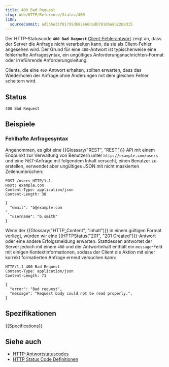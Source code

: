 ```yaml
---
title: 400 Bad Request
slug: Web/HTTP/Reference/Status/400
l10n:
  sourceCommit: ad5b5e31f81795d692e66dadb7818ba8b220ad15
---
```


Der HTTP-Statuscode **`400 Bad Request`** [Client-Fehlerantwort](/de/docs/Web/HTTP/Reference/Status#client_error_responses) zeigt an, dass der Server die Anfrage nicht verarbeiten kann, da sie als Client-Fehler angesehen wird. Der Grund für eine `400`-Antwort ist typischerweise eine fehlerhafte Anfragesyntax, ein ungültiges Anforderungsnachrichten-Format oder irreführende Anforderungsleitung.

Clients, die eine `400`-Antwort erhalten, sollten erwarten, dass das Wiederholen der Anfrage ohne Änderungen mit dem gleichen Fehler scheitern wird.

## Status

```http
400 Bad Request
```

## Beispiele

### Fehlhafte Anfragesyntax

Angenommen, es gibt eine {{Glossary("REST", "REST")}} API mit einem Endpunkt zur Verwaltung von Benutzern unter `http://example.com/users` und eine `POST`-Anfrage mit folgendem Inhalt versucht, einen Benutzer zu erstellen, verwendet aber ungültiges JSON mit nicht maskierten Zeilenumbrüchen:

```http
POST /users HTTP/1.1
Host: example.com
Content-Type: application/json
Content-Length: 38

{
  "email": "b@example.com
",
  "username": "b.smith"
}
```

Wenn der {{Glossary("HTTP_Content", "Inhalt")}} in einem gültigen Format vorliegt, würden wir eine {{HTTPStatus("201", "201 Created")}}-Antwort oder eine andere Erfolgsmeldung erwarten. Stattdessen antwortet der Server jedoch mit einem `400` und der Antwortinhalt enthält ein `message`-Feld mit einigen Kontextinformationen, sodass der Client die Aktion mit einer korrekt formatierten Anfrage erneut versuchen kann:

```http
HTTP/1.1 400 Bad Request
Content-Type: application/json
Content-Length: 71

{
  "error": "Bad request",
  "message": "Request body could not be read properly.",
}
```

## Spezifikationen

{{Specifications}}

## Siehe auch

- [HTTP-Antwortstatuscodes](/de/docs/Web/HTTP/Reference/Status)
- [HTTP Status Code Definitionen](https://httpwg.org/specs/rfc9110.html#status.400)
